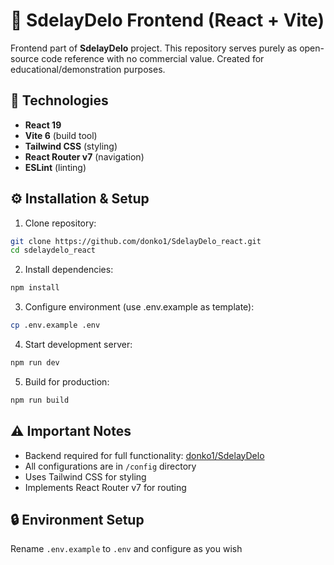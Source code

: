 # 🚀 SdelayDelo Frontend (React + Vite)

Frontend part of **SdelayDelo** project. This repository serves purely as open-source code reference with no commercial value. Created for educational/demonstration purposes.

## 🔧 Technologies
- **React 19**
- **Vite 6** (build tool)
- **Tailwind CSS** (styling)
- **React Router v7** (navigation)
- **ESLint** (linting)

## ⚙️ Installation & Setup

1. Clone repository:
```bash
git clone https://github.com/donko1/SdelayDelo_react.git
cd sdelaydelo_react
```

2. Install dependencies:
```bash
npm install
```

3. Configure environment (use .env.example as template):
```bash
cp .env.example .env
```

4. Start development server:
```bash
npm run dev
```

5. Build for production:
```bash
npm run build
```

## ⚠️ Important Notes
- Backend required for full functionality: [donko1/SdelayDelo](https://github.com/donko1/SdelayDelo)
- All configurations are in `/config` directory
- Uses Tailwind CSS for styling
- Implements React Router v7 for routing

## 🔒 Environment Setup
Rename `.env.example` to `.env` and configure as you wish